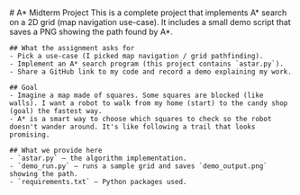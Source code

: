 \
    # A* Midterm Project
    This is a complete project that implements A* search on a 2D grid (map navigation use-case).
    It includes a small demo script that saves a PNG showing the path found by A*.

    ## What the assignment asks for 
    - Pick a use-case (I picked map navigation / grid pathfinding).
    - Implement an A* search program (this project contains `astar.py`).
    - Share a GitHub link to my code and record a demo explaining my work.

    ## Goal 
    - Imagine a map made of squares. Some squares are blocked (like walls). I want a robot to walk from my home (start) to the candy shop (goal) the fastest way.
    - A* is a smart way to choose which squares to check so the robot doesn't wander around. It's like following a trail that looks promising.

    ## What we provide here
    - `astar.py` — the algorithm implementation.
    - `demo_run.py` — runs a sample grid and saves `demo_output.png` showing the path.
    - `requirements.txt` — Python packages used.
